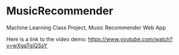# MusicRecommender
Machine Learning Class Project, Music Recommender Web App

Here is a link to the video demo: https://www.youtube.com/watch?v=wXgaTgjQSsY 

